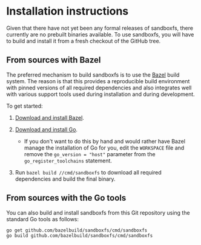 # Installation instructions

Given that there have not yet been any formal releases of sandboxfs, there
currently are no prebuilt binaries available.  To use sandboxfs, you will
have to build and install it from a fresh checkout of the GitHub tree.

## From sources with Bazel

The preferred mechanism to build sandboxfs is to use the
[Bazel](http://bazel.build) build system.  The reason is that this provides
a reproducible build environment with pinned versions of all required
dependencies and also integrates well with various support tools used
during installation and during development.

To get started:

1.  [Download and install Bazel](https://bazel.build/).

1.  [Download and install Go](https://golang.org/).

    *   If you don't want to do this by hand and would rather have Bazel
        manage the installation of Go for you, edit the `WORKSPACE` file
        and remove the `go_version = "host"` parameter from the
        `go_register_toolchains` statement.

1.  Run `bazel build //cmd/sandboxfs` to download all required dependencies
    and build the final binary.

## From sources with the Go tools

You can also build and install sandboxfs from this Git repository using the
standard Go tools as follows:

    go get github.com/bazelbuild/sandboxfs/cmd/sandboxfs
    go build github.com/bazelbuild/sandboxfs/cmd/sandboxfs

